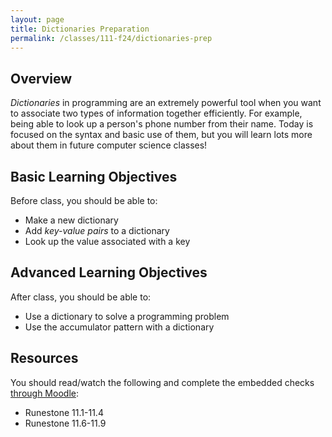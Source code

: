 ```yaml
---
layout: page
title: Dictionaries Preparation
permalink: /classes/111-f24/dictionaries-prep
---
```


## Overview
*Dictionaries* in programming are an extremely powerful tool when you want to associate two types of information together efficiently.
For example, being able to look up a person's phone number from their name.
Today is focused on the syntax and basic use of them, but you will learn lots more about them in future computer science classes!

## Basic Learning Objectives
Before class, you should be able to:
* Make a new dictionary
* Add *key-value pairs* to a dictionary
* Look up the value associated with a key

## Advanced Learning Objectives
After class, you should be able to:
* Use a dictionary to solve a programming problem
* Use the accumulator pattern with a dictionary

## Resources
You should read/watch the following and complete the embedded checks [through Moodle](https://moodle.carleton.edu/mod/lti/view.php?id=967846):
* Runestone 11.1-11.4
* Runestone 11.6-11.9